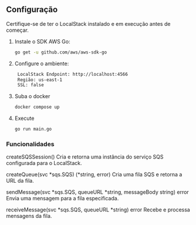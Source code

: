 ## Configuração

Certifique-se de ter o LocalStack instalado e em execução antes de começar.

1. Instale o SDK AWS Go:

   ```bash
   go get -u github.com/aws/aws-sdk-go
   ```
2. Configure o ambiente:
   ```bash
    LocalStack Endpoint: http://localhost:4566
    Região: us-east-1 
    SSL: false
   ```
3. Suba o docker
   ```bash
   docker compose up
   ```
4. Execute 
    ```bash
    go run main.go
    ```

### Funcionalidades
createSQSSession()
Cria e retorna uma instância do serviço SQS configurada para o LocalStack.

createQueue(svc *sqs.SQS) (*string, error)
Cria uma fila SQS e retorna a URL da fila.

sendMessage(svc *sqs.SQS, queueURL *string, messageBody string) error
Envia uma mensagem para a fila especificada.

receiveMessage(svc *sqs.SQS, queueURL *string) error
Recebe e processa mensagens da fila.

